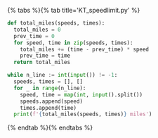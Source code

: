 {% tabs %}{% tab title='KT_speedlimit.py' %}

```py
def total_miles(speeds, times):
  total_miles = 0
  prev_time = 0
  for speed, time in zip(speeds, times):
    total_miles += (time - prev_time) * speed
    prev_time = time
  return total_miles

while n_line := int(input()) != -1:
  speeds, times = [], []
  for _ in range(n_line):
    speed, time = map(int, input().split())
    speeds.append(speed)
    times.append(time)
  print(f'{total_miles(speeds, times)} miles')
```

{% endtab %}{% endtabs %}
